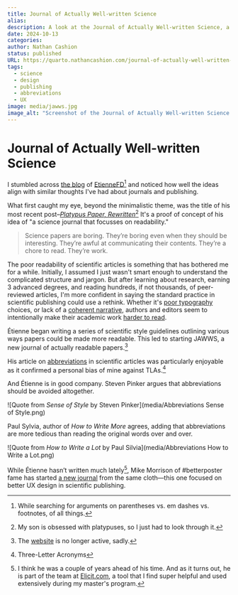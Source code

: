 ```yaml
---
title: Journal of Actually Well-written Science
alias: 
description: A look at the Journal of Actually Well-written Science, a journal focused on readability in scientific papers, and its alignment with better UX design in publishing.
date: 2024-10-13
categories: 
author: Nathan Cashion 
status: published
URL: https://quarto.nathancashion.com/journal-of-actually-well-written-science
tags: 
  - science
  - design
  - publishing
  - abbreviations
  - UX
image: media/jawws.jpg
image_alt: "Screenshot of the Journal of Actually Well-written Science homepage, featuring a platypus illustration and a list of articles."
---
```


# Journal of Actually Well-written Science

I stumbled across [the blog](https://etiennefd.com/dgm/the-journal-of-actually-well-written-science/) of [EtienneFD](https://etiennefd.com)[^1] and noticed how well the ideas align with similar thoughts I've had about journals and publishing.

What first caught my eye, beyond the minimalistic theme, was the title of his most recent post–*‌[Platypus Paper, Rewritten](https://etiennefd.com/dgm/platypus-paper-rewritten/)*[^2] It's a proof of concept of his idea of "a science journal that focusses on readability."

> Science papers are boring. They’re boring even when they should be interesting. They’re awful at communicating their contents. They’re a chore to read. They’re work.

The poor readability of scientific articles is something that has bothered me for a while. Initially, I assumed I just wasn't smart enough to understand the complicated structure and jargon. But after learning about research, earning 3 advanced degrees, and reading hundreds, if not thousands, of peer-reviewed articles, I'm more confident in saying the standard practice in scientific publishing could use a rethink. Whether it's [poor typography](https://x.com/nathancashion/status/1752848499006427439) choices, or lack of a [coherent narrative](https://youtu.be/ZXJIgvfTPaM?si=PrF8JvcluJgScCjI&t=2451), authors and editors seem to intentionally make their academic work [harder to read](https://www.youtube.com/shorts/Vo_-qbrke7U).

Étienne began writing a series of scientific style guidelines outlining various ways papers could be made more readable. This led to starting JAWWS, a new journal of actually readable papers.[^3]

His article on [abbreviations](https://etiennefd.com/dgm/science-style-guide-abbreviations/) in scientific articles was particularly enjoyable as it confirmed a personal bias of mine against TLAs.[^4]

And Étienne is in good company. Steven Pinker argues that abbreviations should be avoided altogether.

![Quote from *Sense of Style* by Steven Pinker](media/Abbreviations Sense of Style.png)

Paul Sylvia, author of *How to Write More* agrees, adding that abbreviations are more tedious than reading the original words over and over.

![Quote from *How to Write a Lot* by Paul Silvia](media/Abbreviations How to Write a Lot.png)

While Étienne hasn’t written much lately[^5], Mike Morrison of #betterposter fame has started [a new journal](https://scienceux.org) from the same cloth—this one focused on better UX design in scientific publishing.


[^1]: While searching for arguments on parentheses vs. em dashes vs. footnotes, of all things.
[^2]: My son is obsessed with platypuses, so I just had to look through it.
[^3]: The [website](https://jawws.org) is no longer active, sadly.
[^4]: Three-Letter Acronyms
[^5]: I think he was a couple of years ahead of his time. And as it turns out, he is part of the team at [Elicit.com](https://elicit.com/?via=nathan), a tool that I find super helpful and used extensively during my master's program.